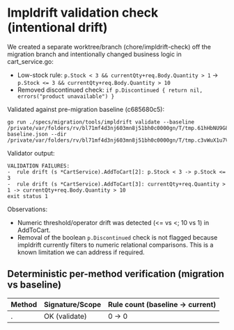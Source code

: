# Impldrift validation check (intentional drift)

We created a separate worktree/branch (chore/impldrift-check) off the migration branch and intentionally changed business logic in cart_service.go:
- Low-stock rule: `p.Stock < 3 && currentQty+req.Body.Quantity > 1` -> `p.Stock <= 3 && currentQty+req.Body.Quantity > 10`
- Removed discontinued check: `if p.Discontinued { return nil, errors("product unavailable") }`

Validated against pre-migration baseline (c685680c5):

```
go run ./specs/migration/tools/impldrift validate --baseline /private/var/folders/rv/bl71mf4d3nj603mn8j51bh0c0000gn/T/tmp.61hHbNU9G8-baseline.json --dir /private/var/folders/rv/bl71mf4d3nj603mn8j51bh0c0000gn/T/tmp.c3vWuX1u7V
```

Validator output:
```
VALIDATION FAILURES:
-  rule drift (s *CartService).AddToCart[2]: p.Stock < 3 -> p.Stock <= 3
-  rule drift (s *CartService).AddToCart[3]: currentQty+req.Quantity > 1 -> currentQty+req.Body.Quantity > 10
exit status 1
```

Observations:
- Numeric threshold/operator drift was detected (<= vs <; 10 vs 1) in AddToCart.
- Removal of the boolean `p.Discontinued` check is not flagged because impldrift currently filters to numeric relational comparisons. This is a known limitation we can address if required.


## Deterministic per-method verification (migration vs baseline)

| Method | Signature/Scope | Rule count (baseline -> current) |
|---|---|---|
| . | OK (validate) | 0 -> 0 |
